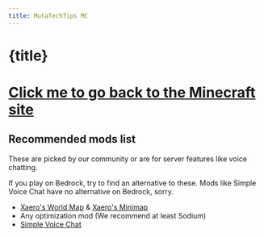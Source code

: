 ```yaml
---
title: MutaTechTips MC
---
```

# {title}

# [Click me to go back to the Minecraft site](minecraft)

## Recommended mods list
These are picked by our community or are for server features like voice chatting.

If you play on Bedrock, try to find an alternative to these. Mods like Simple Voice Chat have no alternative on Bedrock, sorry.
- [Xaero's World Map](https://www.curseforge.com/minecraft/mc-mods/xaeros-world-map) & [Xaero's Minimap](https://www.curseforge.com/minecraft/mc-mods/xaeros-minimap)
- Any optimization mod (We recommend at least Sodium)
- [Simple Voice Chat](https://www.curseforge.com/minecraft/mc-mods/simple-voice-chat)

<script lang="ts">
    import "../assets/global.css"
</script>